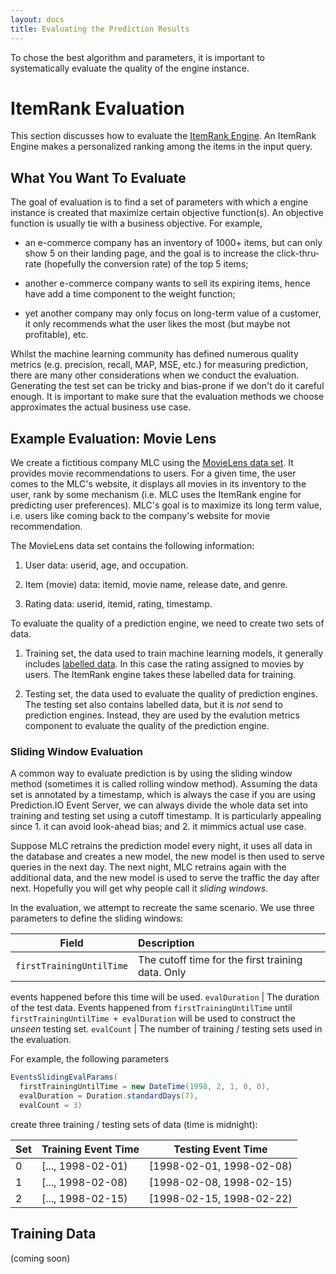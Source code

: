 ```yaml
---
layout: docs
title: Evaluating the Prediction Results
---
```


<!--
# Evaluating the Prediction Results
-->

To chose the best algorithm and parameters, it is important to systematically
evaluate the quality of the engine instance. 

# ItemRank Evaluation

This section discusses how to evaluate the [ItemRank
Engine](../../engines/itemrank). An ItemRank Engine makes a
personalized ranking among the items in the input query.

## What You Want To Evaluate

The goal of evaluation is to find a set of parameters with which a engine
instance is created that maximize certain objective function(s). An objective
function is usually tie with a business objective. For example, 

- an e-commerce
company has an inventory of 1000+ items, but can only show 5 on their landing
page,
and the goal is to increase the click-thru-rate (hopefully the conversion rate)
of the top 5 items; 

- another e-commerce company wants to sell its expiring items,
hence have add a time component to the weight function; 

- yet another company may
only focus on long-term value of a customer, it only recommends what the user
likes the most (but maybe not profitable), etc.

Whilst the machine learning community has defined numerous quality metrics (e.g.
precision, recall, MAP, MSE, etc.) for measuring prediction, there are many
other considerations when we conduct the evaluation. Generating the test set
can be tricky and bias-prone if we don't do it careful enough.
It is important to
make sure that the evaluation methods we choose approximates the actual business
use case. 

## Example Evaluation: Movie Lens

We create a fictitious company MLC using the [MovieLens data
set](../tutorials/engines/itemrec/movielens.html).
It provides movie recommendations to users. For a given time, the user comes to
the MLC's website, it displays all movies in its inventory to the user, rank by
some mechanism (i.e. MLC uses the ItemRank engine for predicting user
preferences).
MLC's goal is to maximize its long term value, i.e. users like coming back to
the company's website for movie recommendation.

The MovieLens data set contains the following information:

1. User data: userid, age, and occupation.

2. Item (movie) data: itemid, movie name, release date, and genre.

3. Rating data: userid, itemid, rating, timestamp.

To evaluate the quality of a prediction engine, we need to create two sets of
data.

1. Training set, the data used to train machine learning models, it generally
   includes [labelled data](http://en.wikipedia.org/wiki/Supervised_learning). In
   this case the rating assigned to movies by users. The ItemRank engine takes
   these labelled data for training.

2. Testing set, the data used to evaluate the quality of prediction engines.
   The testing set also contains labelled data, but it is *not* send to
   prediction engines. Instead, they are used by the evalution metrics component
   to evaluate the quality of the prediction engine. 

### Sliding Window Evaluation

A common way to evaluate prediction is by using the sliding window method
(sometimes it is called rolling window method). Assuming the data set is
annotated by a timestamp, which is always the case if you are using Prediction.IO
Event Server, we can always divide the whole data set into training and testing
set using a cutoff timestamp. It is particularly appealing since 1. it can avoid
look-ahead bias; and 2. it mimmics actual use case.

Suppose MLC retrains the prediction model every night, it uses all data in the
database and creates a new model, the new model is then used to serve queries in
the next day. The next night, MLC retrains again with the additional data, and
the new model is used to serve the traffic the day after next. Hopefully you
will get why people call it *sliding windows*.

In the evaluation, we attempt to recreate the same scenario. We use three
parameters to define the sliding windows:

Field | Description
---- | :------
`firstTrainingUntilTime` | The cutoff time for the first training data. Only
events happened before this time will be used.
`evalDuration` | The duration of the test data. Events happened from
`firstTrainingUntilTime` until `firstTrainingUntilTime + evalDuration` will be
used to construct the *unseen* testing set.
`evalCount` | The number of training / testing sets used in the evaluation.

For example, the following parameters

```scala
EventsSlidingEvalParams(
  firstTrainingUntilTime = new DateTime(1998, 2, 1, 0, 0),
  evalDuration = Duration.standardDays(7),
  evalCount = 3)
```

create three training / testing sets of data (time is midnight):

Set | Training Event Time | Testing Event Time
--- | --- | ---
0 | [..., 1998-02-01) | [1998-02-01, 1998-02-08)
1 | [..., 1998-02-08) | [1998-02-08, 1998-02-15)
2 | [..., 1998-02-15) | [1998-02-15, 1998-02-22)

## Training Data













(coming soon)
